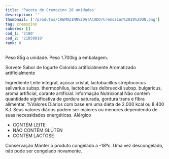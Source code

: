 ```yaml
---
title: 'Pacote de Cremozinn 20 unidades'
description: ''
thumbnail: ['/produtos/CREMOZINN%20ATACADO/Cremozinn%2020%20UN.png']
tag: cremozinn
sabores: []
cod_1: '2100'
cod_2: '21050010'
rank: 0
---
```

Peso 85g a unidade.
Peso 1.700kg a embalagem.

Sorvete Sabor de Iogurte
Colorido artificialmente
Aromatizado artificialmente

<panels>
    <panel>
        <panel-title>Ingrediente</panel-title>
        <panel-content>
        Leite integral, açúcar cristal, lactobacillus streptococus salivarius subsp. thermophilus, lactobacillus delbrueckii subsp. bulgaricus, aroma artificial, corante artificial.
        </panel-content>
    </panel>
    <panel>
        <panel-title>Informação Nutricional</panel-title>
        <panel-content>
        Não contém quantidade significativa de gordura saturada, gordura trans e fibra alimentar.
        %Valores Diários com base em uma dieta de 2.000 kcal ou 8.400 KJ. Seus valores diários podem ser maiores ou menores dependendo de suas necessidades energéticas.
        </panel-content>
    </panel>    
    <panel>
        <panel-title>Alérgico</panel-title>
        <panel-content>
            <ul>
                <li>CONTÉM LEITE</li>
                <li>NÃO CONTÉM GLÚTEN</li>
                <li>CONTÉM LACTOSE</li>
            </ul>
        </panel-content>
    </panel>
    <panel>
        <panel-title>Conservação</panel-title>
        <panel-content>
            Manter o produto congelado a -18ºc. Uma vez descongelado, não pode ser congelado novamente.
        </panel-content>
    </panel>
</panels>

